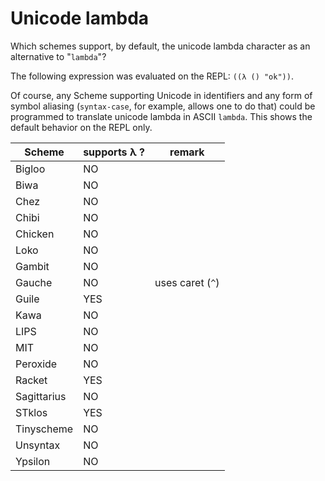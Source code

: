 # Unicode lambda

Which schemes support, by default, the unicode lambda character as an alternative to "`lambda`"?

The following expression was evaluated on the REPL: `((λ () "ok"))`.

Of course, any Scheme supporting Unicode in identifiers and any form of symbol aliasing (`syntax-case`, for example, allows one to do that) could be programmed to translate unicode lambda in ASCII `lambda`. This shows the default behavior on the REPL only.

| Scheme| supports λ ?| remark
|-------|----|---|
|Bigloo	|NO	| |
|Biwa	|NO	| |
|Chez	|NO	| |
|Chibi	|NO	| |
|Chicken|NO	| |
|Loko	|NO	| |
|Gambit	|NO	| |
|Gauche | NO|uses caret (`^`)|
|Guile	|YES| |
|Kawa	|NO	| |
|LIPS	|NO	| |
|MIT	|NO	| |
|Peroxide |NO | |
|Racket	|YES|	| |
|Sagittarius|NO	| |
|STklos	|YES|	| |
|Tinyscheme	|NO	| |
|Unsyntax	|NO	| |
|Ypsilon  |NO | |
